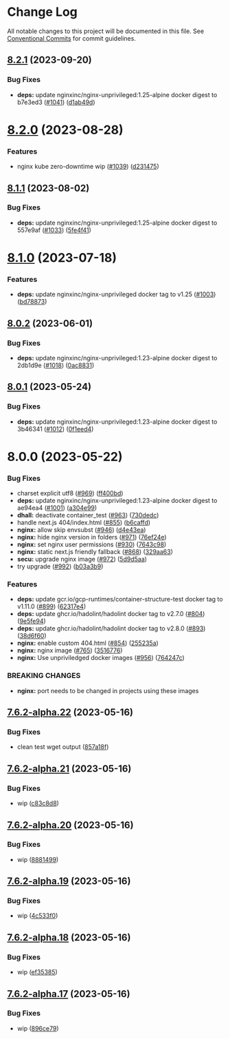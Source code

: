 # Change Log

All notable changes to this project will be documented in this file.
See [Conventional Commits](https://conventionalcommits.org) for commit guidelines.

## [8.2.1](https://github.com/SocialGouv/docker/compare/nginx@8.2.0...nginx@8.2.1) (2023-09-20)


### Bug Fixes

* **deps:** update nginxinc/nginx-unprivileged:1.25-alpine docker digest to b7e3ed3 ([#1041](https://github.com/SocialGouv/docker/issues/1041)) ([d1ab49d](https://github.com/SocialGouv/docker/commit/d1ab49d05a91a52f51404155dc79c1be4675f663))





# [8.2.0](https://github.com/SocialGouv/docker/compare/nginx@8.1.1...nginx@8.2.0) (2023-08-28)


### Features

* nginx kube zero-downtime wip ([#1039](https://github.com/SocialGouv/docker/issues/1039)) ([d231475](https://github.com/SocialGouv/docker/commit/d231475f45bf8f59b9be71904d4493c61202d388))





## [8.1.1](https://github.com/SocialGouv/docker/compare/nginx@8.1.0...nginx@8.1.1) (2023-08-02)


### Bug Fixes

* **deps:** update nginxinc/nginx-unprivileged:1.25-alpine docker digest to 557e9af ([#1033](https://github.com/SocialGouv/docker/issues/1033)) ([5fe4f41](https://github.com/SocialGouv/docker/commit/5fe4f41c4ff0ca0cb6f8449551d9d5e154c87ace))





# [8.1.0](https://github.com/SocialGouv/docker/compare/nginx@8.0.2...nginx@8.1.0) (2023-07-18)


### Features

* **deps:** update nginxinc/nginx-unprivileged docker tag to v1.25 ([#1003](https://github.com/SocialGouv/docker/issues/1003)) ([bd78873](https://github.com/SocialGouv/docker/commit/bd78873165b32df049593755fa7516b0492b0045))





## [8.0.2](https://github.com/SocialGouv/docker/compare/nginx@8.0.1...nginx@8.0.2) (2023-06-01)


### Bug Fixes

* **deps:** update nginxinc/nginx-unprivileged:1.23-alpine docker digest to 2db1d9e ([#1018](https://github.com/SocialGouv/docker/issues/1018)) ([0ac8831](https://github.com/SocialGouv/docker/commit/0ac88315d0111e374797213de242046c68390290))





## [8.0.1](https://github.com/SocialGouv/docker/compare/nginx@8.0.0...nginx@8.0.1) (2023-05-24)


### Bug Fixes

* **deps:** update nginxinc/nginx-unprivileged:1.23-alpine docker digest to 3b46341 ([#1012](https://github.com/SocialGouv/docker/issues/1012)) ([0f1eed4](https://github.com/SocialGouv/docker/commit/0f1eed4d4f6b6a2ce22a216ebb66fac22a3aa379))





# 8.0.0 (2023-05-22)


### Bug Fixes

* charset explicit utf8 ([#969](https://github.com/SocialGouv/docker/issues/969)) ([ff400bd](https://github.com/SocialGouv/docker/commit/ff400bd30cd2b874acee166f6445397d6b0a7176))
* **deps:** update nginxinc/nginx-unprivileged:1.23-alpine docker digest to ae94ea4 ([#1001](https://github.com/SocialGouv/docker/issues/1001)) ([a304e99](https://github.com/SocialGouv/docker/commit/a304e99f66e1b89af311b1c1e9807f5fade6fbf0))
* **dhall:** deactivate container_test ([#963](https://github.com/SocialGouv/docker/issues/963)) ([730dedc](https://github.com/SocialGouv/docker/commit/730dedc867620de68d50e069514e7b7ed7e657f9))
* handle next.js 404/index.html ([#855](https://github.com/SocialGouv/docker/issues/855)) ([b6caffd](https://github.com/SocialGouv/docker/commit/b6caffd67ec1e05e7c47e6a8bcc6431b51aec53b))
* **nginx:** allow skip envsubst ([#946](https://github.com/SocialGouv/docker/issues/946)) ([d4e43ea](https://github.com/SocialGouv/docker/commit/d4e43ea79880e6bb8679c693d38224df0473acad))
* **nginx:** hide nginx version in folders ([#971](https://github.com/SocialGouv/docker/issues/971)) ([76ef24e](https://github.com/SocialGouv/docker/commit/76ef24e98b1dcc725920ca2cb07c100de6e4b037))
* **nginx:** set nginx user permissions ([#930](https://github.com/SocialGouv/docker/issues/930)) ([7643c98](https://github.com/SocialGouv/docker/commit/7643c9816be9c025294c59589f9bdfcbc3b34ca8))
* **nginx:** static next.js friendly fallback ([#868](https://github.com/SocialGouv/docker/issues/868)) ([329aa63](https://github.com/SocialGouv/docker/commit/329aa630b2bebb492f0c3dd04c96f58b33afc53b))
* **secu:** upgrade nginx image ([#972](https://github.com/SocialGouv/docker/issues/972)) ([5d9d5aa](https://github.com/SocialGouv/docker/commit/5d9d5aa6e91db827c13ee415499a90e56d5a16b8))
* try upgrade ([#992](https://github.com/SocialGouv/docker/issues/992)) ([b03a3b9](https://github.com/SocialGouv/docker/commit/b03a3b9da685ccb43037989018e7df2bd4bef0ac))


### Features

* **deps:** update gcr.io/gcp-runtimes/container-structure-test docker tag to v1.11.0 ([#899](https://github.com/SocialGouv/docker/issues/899)) ([62317e4](https://github.com/SocialGouv/docker/commit/62317e49e4aad5e51b32d0a4b5f0c06e7ede1be6))
* **deps:** update ghcr.io/hadolint/hadolint docker tag to v2.7.0 ([#804](https://github.com/SocialGouv/docker/issues/804)) ([9e5fe94](https://github.com/SocialGouv/docker/commit/9e5fe949ccada4798905af4e7d41b5804c3fdfd6))
* **deps:** update ghcr.io/hadolint/hadolint docker tag to v2.8.0 ([#893](https://github.com/SocialGouv/docker/issues/893)) ([38d6f60](https://github.com/SocialGouv/docker/commit/38d6f6021de41ff02a508e092ab3b7502a96e9e4))
* **nginx:** enable custom 404.html ([#854](https://github.com/SocialGouv/docker/issues/854)) ([255235a](https://github.com/SocialGouv/docker/commit/255235a1dcad1087e08f1b962775ad4c4becf557))
* **nginx:** nginx image ([#765](https://github.com/SocialGouv/docker/issues/765)) ([3516776](https://github.com/SocialGouv/docker/commit/351677647cca56914350cf57d641ac2f605faef8))
* **nginx:** Use unpriviledged docker images ([#956](https://github.com/SocialGouv/docker/issues/956)) ([764247c](https://github.com/SocialGouv/docker/commit/764247c6acf7ea4abeef423e8119b890ea1a35b7))


### BREAKING CHANGES

* **nginx:** port needs to be changed in projects using these images





## [7.6.2-alpha.22](https://github.com/SocialGouv/docker/compare/nginx@7.6.2-alpha.21...nginx@7.6.2-alpha.22) (2023-05-16)


### Bug Fixes

* clean test wget output ([857a18f](https://github.com/SocialGouv/docker/commit/857a18f98735dcb9249c3b5dcb228eff46e4e5bb))





## [7.6.2-alpha.21](https://github.com/SocialGouv/docker/compare/nginx@7.6.2-alpha.20...nginx@7.6.2-alpha.21) (2023-05-16)


### Bug Fixes

* wip ([c83c8d8](https://github.com/SocialGouv/docker/commit/c83c8d818eab38ddce0266c7d8feb77e68d9d6ba))





## [7.6.2-alpha.20](https://github.com/SocialGouv/docker/compare/nginx@7.6.2-alpha.19...nginx@7.6.2-alpha.20) (2023-05-16)


### Bug Fixes

* wip ([8881499](https://github.com/SocialGouv/docker/commit/8881499b6b828d368b7af3a74dcad4605cbd943f))





## [7.6.2-alpha.19](https://github.com/SocialGouv/docker/compare/nginx@7.6.2-alpha.18...nginx@7.6.2-alpha.19) (2023-05-16)


### Bug Fixes

* wip ([4c533f0](https://github.com/SocialGouv/docker/commit/4c533f0156fab9f2ad0da0cfc0fe9ed9e1da8591))





## [7.6.2-alpha.18](https://github.com/SocialGouv/docker/compare/nginx@7.6.2-alpha.17...nginx@7.6.2-alpha.18) (2023-05-16)


### Bug Fixes

* wip ([ef35385](https://github.com/SocialGouv/docker/commit/ef353850d4aee1b37cb3035991967d3b6cfd2031))





## [7.6.2-alpha.17](https://github.com/SocialGouv/docker/compare/nginx@7.6.2-alpha.16...nginx@7.6.2-alpha.17) (2023-05-16)


### Bug Fixes

* wip ([896ce79](https://github.com/SocialGouv/docker/commit/896ce7988eba5b9e15083eb9deb7503d2990ac90))
